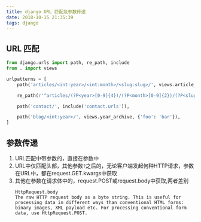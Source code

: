 ```yaml
---
title: django URL 匹配及参数传递
date: 2018-10-15 21:35:39
tags: django
---
```


## URL 匹配

```python
from django.urls import path, re_path, include 
from . import views

urlpatterns = [
    path('articles/<int:year>/<int:month>/<slug:slug>/', views.article_detail),

    re_path(r'^articles/(?P<year>[0-9]{4})/(?P<month>[0-9]{2})/(?P<slug>[\w-]+)/$', views.article_detail),

    path('contact/', include('contact.urls')),

    path('blog/<int:year>/', views.year_archive, {'foo': 'bar'}),
]
```

## 参数传递

1. URL匹配中带参数的，直接在参数中  
2. URL中仅匹配头部，其他参数`?`之后的，无论客户端发起何种HTTP请求，参数在URL中，都在request.GET.kwargs中获取  
3. 其他在参数在请求体中的，request.POST或request.body中获取,两者差别  
    ```plain
    HttpRequest.body
    The raw HTTP request body as a byte string. This is useful for processing data in different ways than conventional HTML forms: binary images, XML payload etc. For processing conventional form data, use HttpRequest.POST.
    ```


